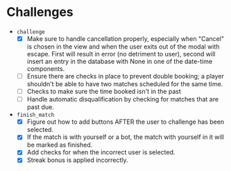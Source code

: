 # Challenges
- `challenge` 
    - [x]  Make sure to handle cancellation properly, especially when "Cancel" is chosen in the view and when the user exits out of the modal with escape. First will result in error (no detriment to user), second will insert an entry in the database with None in one of the date-time components.
    - [ ] Ensure there are checks in place to prevent double booking; a player shouldn't be able to have two matches scheduled for the same time.
    - [ ] Checks to make sure the time booked isn't in the past
    - [ ] Handle automatic disqualification by checking for matches that are past due.
- `finish_match`
    - [x] Figure out how to add buttons AFTER the user to challenge has been selected.
    - [x] If the match is with yourself or a bot, the match with yourself in it will be marked as finished.
    - [x] Add checks for when the incorrect user is selected.
    - [x] Streak bonus is applied incorrectly.
